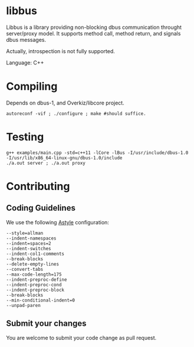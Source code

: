 libbus
=======
Libbus is a library providing non-blocking dbus communication throught server/proxy model.
It supports method call, method return, and signals dbus messages.

Actually, introspection is not fully supported.

Language: C++

Compiling
=========
Depends on dbus-1, and Overkiz/libcore project.

    autoreconf -vif ; ./configure ; make #should suffice.

Testing
=======
    g++ examples/main.cpp -std=c++11 -lCore -lBus -I/usr/include/dbus-1.0 -I/usr/lib/x86_64-linux-gnu/dbus-1.0/include
    ./a.out server ; ./a.out proxy


Contributing
============


Coding Guidelines
-----------------

We use the following [Astyle](http://astyle.sourceforge.net/) configuration:

    --style=allman
    --indent-namespaces
    --indent=spaces=2
    --indent-switches
    --indent-col1-comments
    --break-blocks
    --delete-empty-lines
    --convert-tabs
    --max-code-length=175
    --indent-preproc-define
    --indent-preproc-cond
    --indent-preproc-block
    --break-blocks
    --min-conditional-indent=0
    --unpad-paren

Submit your changes
-------------------

You are welcome to submit your code change as pull request.
